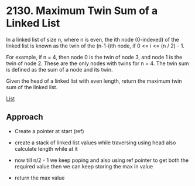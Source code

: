 # 2130. Maximum Twin Sum of a Linked List

In a linked list of size n, where n is even, the ith node (0-indexed) of the linked list is known as the twin of the (n-1-i)th node, if 0 <= i <= (n / 2) - 1.

For example, if n = 4, then node 0 is the twin of node 3, and node 1 is the twin of node 2. These are the only nodes with twins for n = 4.
The twin sum is defined as the sum of a node and its twin.

Given the head of a linked list with even length, return the maximum twin sum of the linked list.

[List](https://leetcode.com/problems/maximum-twin-sum-of-a-linked-list/description/)

## Approach

- Create a pointer at start (ref)

- create a stack of linked list values while traversing using head also calculate length while at it

- now till n/2 - 1 we keep poping and also using ref pointer to get both the required value then we can keep storing the max in value

- return the max value